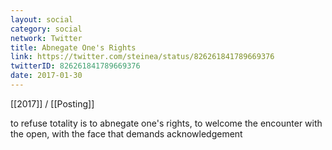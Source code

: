 ```yaml
---
layout: social
category: social
network: Twitter
title: Abnegate One's Rights
link: https://twitter.com/steinea/status/826261841789669376
twitterID: 826261841789669376
date: 2017-01-30
---
```


[[2017]] / [[Posting]]

to refuse totality is to abnegate one's rights, to welcome the encounter with the open, with the face that demands acknowledgement
